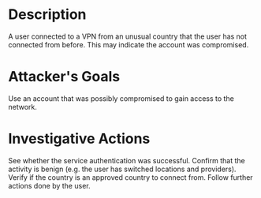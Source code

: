 # Description
A user connected to a VPN from an unusual country that the user has not connected from before. This may indicate the account was compromised.
# Attacker's Goals
Use an account that was possibly compromised to gain access to the network.
# Investigative Actions
See whether the service authentication was successful.
Confirm that the activity is benign (e.g. the user has switched locations and providers).
Verify if the country is an approved country to connect from.
Follow further actions done by the user.
